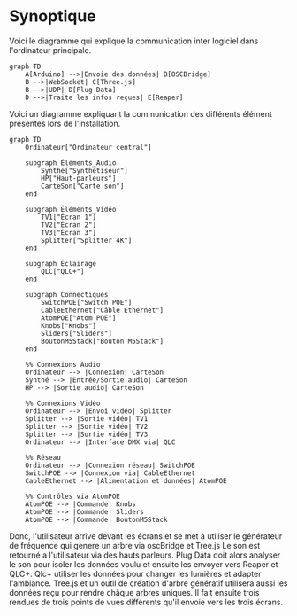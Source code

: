 # Synoptique

Voici le diagramme qui explique la communication inter logiciel dans l'ordinateur principale.

````mermaid
graph TD
    A[Arduino] -->|Envoie des données| B[OSCBridge]
    B -->|WebSocket| C[Three.js]
    B -->|UDP| D[Plug-Data]
    D -->|Traite les infos reçues| E[Reaper]

````

Voici un diagramme expliquant la communication des différents élément présentes lors de l'installation.

````mermaid
graph TD
    Ordinateur["Ordinateur central"]
    
    subgraph Éléments_Audio
        Synthé["Synthétiseur"]
        HP["Haut-parleurs"]
        CarteSon["Carte son"]
    end
    
    subgraph Éléments_Vidéo
        TV1["Écran 1"]
        TV2["Écran 2"]
        TV3["Écran 3"]
        Splitter["Splitter 4K"]
    end
    
    subgraph Éclairage
        QLC["QLC+"]
    end
    
    subgraph Connectiques
        SwitchPOE["Switch POE"]
        CableEthernet["Câble Ethernet"]
        AtomPOE["Atom POE"]
        Knobs["Knobs"]
        Sliders["Sliders"]
        BoutonM5Stack["Bouton M5Stack"]
    end
    
    %% Connexions Audio
    Ordinateur --> |Connexion| CarteSon
    Synthé --> |Entrée/Sortie audio| CarteSon
    HP --> |Sortie audio| CarteSon

    %% Connexions Vidéo
    Ordinateur --> |Envoi vidéo| Splitter
    Splitter --> |Sortie vidéo| TV1
    Splitter --> |Sortie vidéo| TV2
    Splitter --> |Sortie vidéo| TV3
    Ordinateur --> |Interface DMX via| QLC
    
    %% Réseau
    Ordinateur --> |Connexion réseau| SwitchPOE
    SwitchPOE --> |Connexion via| CableEthernet
    CableEthernet --> |Alimentation et données| AtomPOE

    %% Contrôles via AtomPOE
    AtomPOE --> |Commande| Knobs
    AtomPOE --> |Commande| Sliders
    AtomPOE --> |Commande| BoutonM5Stack
````

Donc, l'utilisateur arrive devant les écrans et se met à utiliser le générateur de fréquence qui genere un arbre via oscBridge et Tree.js Le son est retourné a l'utilisateur via des hauts parleurs. Plug Data doit alors analyser le son pour isoler les données voulu et ensuite les envoyer vers Reaper et QLC+. Qlc+ utiliser les données pour changer les lumières et adapter l'ambiance. Tree.js et un outil de création d'arbre génératif utilisera aussi les données reçu pour rendre châque arbres uniques. Il fait ensuite trois rendues de trois points de vues différents qu'il envoie vers les trois écrans.


